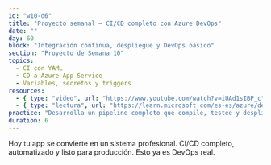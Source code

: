 ```yaml
---
id: "w10-d6"
title: "Proyecto semanal – CI/CD completo con Azure DevOps"
date: ""
day: 60
block: "Integración continua, despliegue y DevOps básico"
section: "Proyecto de Semana 10"
topics:
  - CI con YAML
  - CD a Azure App Service
  - Variables, secretos y triggers
resources:
  - { type: "video", url: "https://www.youtube.com/watch?v=iUAd1sIBP_c" }
  - { type: "lectura", url: "https://learn.microsoft.com/es-es/azure/devops/pipelines/index" }
practice: "Desarrolla un pipeline completo que compile, testee y despliegue tu app automáticamente en Azure."
duration: 6
---
```


Hoy tu app se convierte en un sistema profesional. CI/CD completo, automatizado y listo para producción. Esto ya es DevOps real.